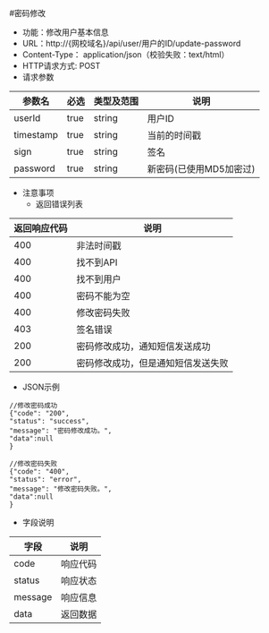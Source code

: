 #密码修改
* 功能：修改用户基本信息
* URL：http://{网校域名}/api/user/用户的ID/update-password
* Content-Type： application/json（校验失败：text/html）
* HTTP请求方式: POST
* 请求参数

|参数名|	必选|	类型及范围|	说明|
|--|--|--|--|
|userId|	true|	string|	用户ID|
|timestamp|	true|	string|	当前的时间戳|
|sign|	true|	string|	签名|
|password	|true|	string|	新密码(已使用MD5加密过)|

* 注意事项
	* 返回错误列表

| 返回响应代码 | 说明     |
|----------- | -------- |
|400|	非法时间戳|
|400|	找不到API|
|400	|找不到用户|
|400|	密码不能为空|
|400|	修改密码失败|
|403|	签名错误|
|200|	密码修改成功，通知短信发送成功|
|200|	密码修改成功，但是通知短信发送失败|

* JSON示例

````
//修改密码成功
{"code": "200",
"status": "success",
"message": "密码修改成功。",
"data":null
}
````
````
//修改密码失败
{"code": "400",
"status": "error",
"message": "修改密码失败。",
"data":null
}
````

* 字段说明

|字段|	说明|
|---|----|
|code|	响应代码|
|status|	响应状态|
|message|	响应信息|
|data|	返回数据|